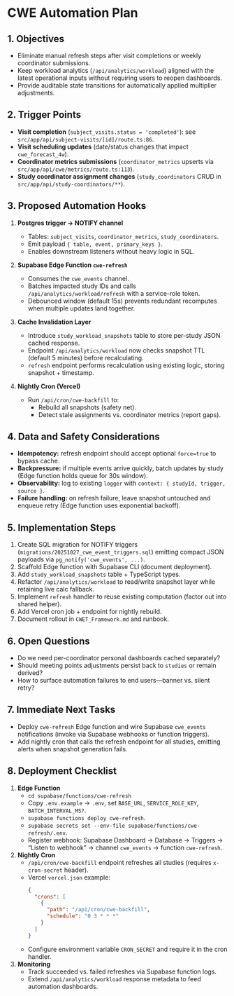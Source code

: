 # CWE Automation Plan

## 1. Objectives
- Eliminate manual refresh steps after visit completions or weekly coordinator submissions.
- Keep workload analytics (`/api/analytics/workload`) aligned with the latest operational inputs without requiring users to reopen dashboards.
- Provide auditable state transitions for automatically applied multiplier adjustments.

## 2. Trigger Points
- **Visit completion** (`subject_visits.status = 'completed'`): see `src/app/api/subject-visits/[id]/route.ts:86`.
- **Visit scheduling updates** (date/status changes that impact `cwe_forecast_4w`).
- **Coordinator metrics submissions** (`coordinator_metrics` upserts via `src/app/api/cwe/metrics/route.ts:113`).
- **Study coordinator assignment changes** (`study_coordinators` CRUD in `src/app/api/study-coordinators/**`).

## 3. Proposed Automation Hooks
1. **Postgres trigger → NOTIFY channel**
   - Tables: `subject_visits`, `coordinator_metrics`, `study_coordinators`.
   - Emit payload `{ table, event, primary_keys }`.
   - Enables downstream listeners without heavy logic in SQL.

2. **Supabase Edge Function `cwe-refresh`**
   - Consumes the `cwe_events` channel.
   - Batches impacted study IDs and calls `/api/analytics/workload/refresh` with a service-role token.
   - Debounced window (default 15s) prevents redundant recomputes when multiple updates land together.

3. **Cache Invalidation Layer**
   - Introduce `study_workload_snapshots` table to store per-study JSON cached response.
   - Endpoint `/api/analytics/workload` now checks snapshot TTL (default 5 minutes) before recalculating.
   - `refresh` endpoint performs recalculation using existing logic, storing snapshot + timestamp.

4. **Nightly Cron (Vercel)**
   - Run `/api/cron/cwe-backfill` to:
     - Rebuild all snapshots (safety net).
     - Detect stale assignments vs. coordinator metrics (report gaps).

## 4. Data and Safety Considerations
- **Idempotency:** refresh endpoint should accept optional `force=true` to bypass cache.
- **Backpressure:** if multiple events arrive quickly, batch updates by study (Edge function holds queue for 30s window).
- **Observability:** log to existing `logger` with `context: { studyId, trigger, source }`.
- **Failure handling:** on refresh failure, leave snapshot untouched and enqueue retry (Edge function uses exponential backoff).

## 5. Implementation Steps
1. Create SQL migration for NOTIFY triggers (`migrations/20251027_cwe_event_triggers.sql`) emitting compact JSON payloads via `pg_notify('cwe_events', ...)`.
2. Scaffold Edge function with Supabase CLI (document deployment).
3. Add `study_workload_snapshots` table + TypeScript types.
4. Refactor `/api/analytics/workload` to read/write snapshot layer while retaining live calc fallback.
5. Implement `refresh` handler to reuse existing computation (factor out into shared helper).
6. Add Vercel cron job + endpoint for nightly rebuild.
7. Document rollout in `CWET_Framework.md` and runbook.

## 6. Open Questions
- Do we need per-coordinator personal dashboards cached separately?
- Should meeting points adjustments persist back to `studies` or remain derived?
- How to surface automation failures to end users—banner vs. silent retry?

## 7. Immediate Next Tasks
- Deploy `cwe-refresh` Edge function and wire Supabase `cwe_events` notifications (invoke via Supabase webhooks or function triggers).
- Add nightly cron that calls the refresh endpoint for all studies, emitting alerts when snapshot generation fails.

## 8. Deployment Checklist
1. **Edge Function**
   - `cd supabase/functions/cwe-refresh`
   - Copy `.env.example` → `.env`, set `BASE_URL`, `SERVICE_ROLE_KEY`, `BATCH_INTERVAL_MS?`.
   - `supabase functions deploy cwe-refresh`.
   - `supabase secrets set --env-file supabase/functions/cwe-refresh/.env`.
   - Register webhook: Supabase Dashboard → Database → Triggers → “Listen to webhook” → channel `cwe_events` → function `cwe-refresh`.
2. **Nightly Cron**
   - `/api/cron/cwe-backfill` endpoint refreshes all studies (requires `x-cron-secret` header).
   - Vercel `vercel.json` example:
     ```json
     {
       "crons": [
         {
           "path": "/api/cron/cwe-backfill",
           "schedule": "0 3 * * *"
         }
       ]
     }
     ```
   - Configure environment variable `CRON_SECRET` and require it in the cron handler.
3. **Monitoring**
   - Track succeeded vs. failed refreshes via Supabase function logs.
   - Extend `/api/analytics/workload` response metadata to feed automation dashboards.

